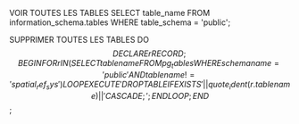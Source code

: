 VOIR TOUTES LES TABLES
    SELECT table_name
    FROM information_schema.tables
    WHERE table_schema = 'public';

SUPPRIMER TOUTES LES TABLES
    DO $$
    DECLARE
        r RECORD;
    BEGIN
        FOR r IN (SELECT tablename FROM pg_tables WHERE schemaname = 'public' AND tablename != 'spatial_ref_sys') LOOP
            EXECUTE 'DROP TABLE IF EXISTS ' || quote_ident(r.tablename) || ' CASCADE;';
        END LOOP;
    END $$;